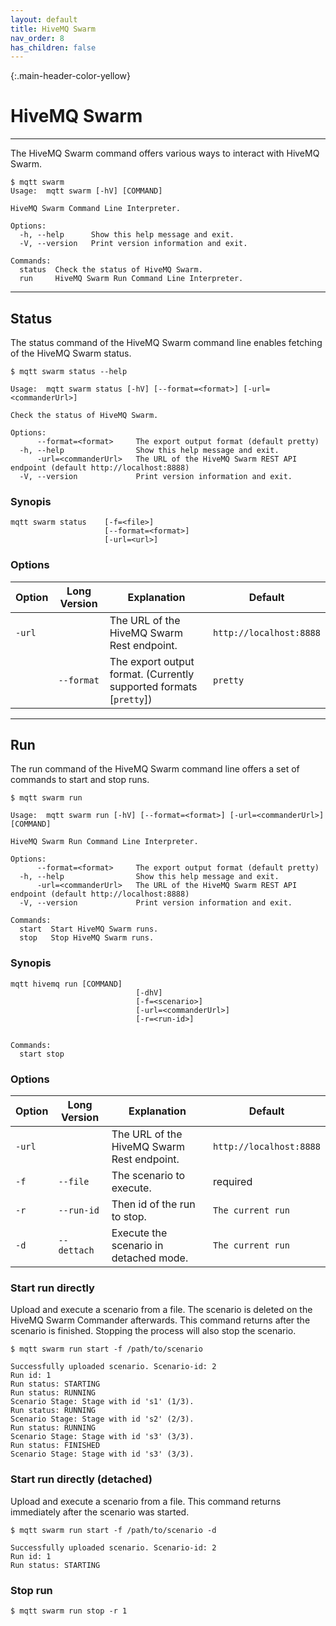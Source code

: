 ```yaml
---
layout: default
title: HiveMQ Swarm
nav_order: 8
has_children: false
---
```


{:.main-header-color-yellow}
# HiveMQ Swarm
***

The HiveMQ Swarm command offers various ways to interact with HiveMQ Swarm.


```
$ mqtt swarm
Usage:  mqtt swarm [-hV] [COMMAND]

HiveMQ Swarm Command Line Interpreter.

Options:
  -h, --help      Show this help message and exit.
  -V, --version   Print version information and exit.

Commands:
  status  Check the status of HiveMQ Swarm.
  run     HiveMQ Swarm Run Command Line Interpreter.
```

***

## Status

The status command of the HiveMQ Swarm command line enables fetching of the HiveMQ Swarm status.

```
$ mqtt swarm status --help 

Usage:  mqtt swarm status [-hV] [--format=<format>] [-url=<commanderUrl>]

Check the status of HiveMQ Swarm.

Options:
      --format=<format>     The export output format (default pretty)
  -h, --help                Show this help message and exit.
      -url=<commanderUrl>   The URL of the HiveMQ Swarm REST API endpoint (default http://localhost:8888)
  -V, --version             Print version information and exit.

```
### Synopis

``` 
mqtt swarm status    [-f=<file>]
                     [--format=<format>]
                     [-url=<url>] 
```

### Options

|Option   |Long Version    | Explanation                                         | Default|
|---------|----------------|-----------------------------------------------------|---------|
| ``-url``   | | The URL of the HiveMQ Swarm Rest endpoint. | ``http://localhost:8888``
|  | ``--format`` | The export output format. (Currently supported formats [``pretty``]) | ``pretty``

***

## Run

The run command of the HiveMQ Swarm command line offers a set of commands to start and stop runs.

```
$ mqtt swarm run

Usage:  mqtt swarm run [-hV] [--format=<format>] [-url=<commanderUrl>] [COMMAND]

HiveMQ Swarm Run Command Line Interpreter.

Options:
      --format=<format>     The export output format (default pretty)
  -h, --help                Show this help message and exit.
      -url=<commanderUrl>   The URL of the HiveMQ Swarm REST API endpoint (default http://localhost:8888)
  -V, --version             Print version information and exit.

Commands:
  start  Start HiveMQ Swarm runs.
  stop   Stop HiveMQ Swarm runs.

```
### Synopis

``` 
mqtt hivemq run [COMMAND]   
                            [-dhV] 
                            [-f=<scenario>] 
                            [-url=<commanderUrl>]
                            [-r=<run-id>]


Commands:
  start stop
```

### Options

|Option   |Long Version    | Explanation                                         | Default|
|---------|----------------|-----------------------------------------------------|---------|
| ``-url``   | | The URL of the HiveMQ Swarm Rest endpoint. | ``http://localhost:8888``
| ``-f``| ``--file`` | The scenario to execute. | required
| ``-r``| ``--run-id`` | Then id of the run to stop. | ``The current run``
| ``-d``| ``--dettach`` | Execute the scenario in detached mode. | ``The current run``

### Start run directly

Upload and execute a scenario from a file.
The scenario is deleted on the HiveMQ Swarm Commander afterwards.
This command returns after the scenario is finished.
Stopping the process will also stop the scenario.

```
$ mqtt swarm run start -f /path/to/scenario

Successfully uploaded scenario. Scenario-id: 2
Run id: 1
Run status: STARTING
Run status: RUNNING
Scenario Stage: Stage with id 's1' (1/3).
Run status: RUNNING
Scenario Stage: Stage with id 's2' (2/3).
Run status: RUNNING
Scenario Stage: Stage with id 's3' (3/3).
Run status: FINISHED
Scenario Stage: Stage with id 's3' (3/3).
```

### Start run directly (detached)

Upload and execute a scenario from a file.
This command returns immediately after the scenario was started.

```
$ mqtt swarm run start -f /path/to/scenario -d

Successfully uploaded scenario. Scenario-id: 2
Run id: 1
Run status: STARTING
```

### Stop run

```
$ mqtt swarm run stop -r 1
```
